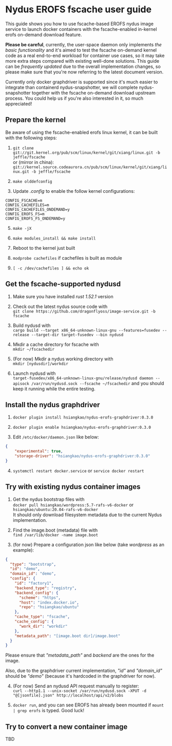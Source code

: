 # Nydus EROFS fscache user guide

This guide shows you how to use fscache-based EROFS nydus image service to launch docker containers with the fscache-enabled in-kernel erofs on-demand download feature.

**Please be careful**, currently, the user-space daemon only implements _the basic functionality_ and it's aimed to test the fscache on-demand kernel code as a real end-to-end workload for container use cases, so it may take more extra steps compared with existing well-done solutions. This guide can be _frequently updated_ due to the overall implementation changes, so please make sure that you're now referring to the latest document version.

Currently only docker graphdriver is supported since it's much easier to integrate than containerd nydus-snapshotter, we will complete nydus-snapshotter together with the fscache on-demand download upstream process. You could help us if you're also interested in it, so much appreciated!

## Prepare the kernel

Be aware of using the fscache-enabled erofs linux kernel, it can be built with the following steps:

1.  ``git clone git://git.kernel.org/pub/scm/linux/kernel/git/xiang/linux.git -b jeffle/fscache`` \
     or (mirror in china): ``git://kernel.source.codeaurora.cn/pub/scm/linux/kernel/git/xiang/linux.git -b jeffle/fscache``

2. ``make olddefconfig``

3. Update _.config_ to enable the follow kernel configurations:
```
CONFIG_FSCACHE=m
CONFIG_CACHEFILES=m
CONFIG_CACHEFILES_ONDEMAND=y
CONFIG_EROFS_FS=m
CONFIG_EROFS_FS_ONDEMAND=y
```

5. ``make -jX``

6. ``make modules_install && make install``

7. Reboot to the kernel just built

8. ``modprobe cachefiles`` if cachefiles is built as module

9.  ``[ -c /dev/cachefiles ] && echo ok``

## Get the fscache-supported nydusd

1. Make sure you have installed _rust 1.52.1_ version

2. Check out the latest nydus source code with \
``git clone https://github.com/dragonflyoss/image-service.git -b fscache``

3. Build nydusd with \
``cargo build --target x86_64-unknown-linux-gnu --features=fusedev --release --target-dir target-fusedev --bin nydusd``

4. Mkdir a cache directory for fscache with \
``mkdir ~/fscachedir``

5. (For now) Mkdir a nydus working directory with \
``mkdir [nydusdir]/workdir``

6. Launch nydusd with \
``target-fusedev/x86_64-unknown-linux-gnu/release/nydusd daemon --apisock /var/run/nydusd.sock --fscache ~/fscachedir``
   and you should keep it running while the entire testing.

## Install the nydus graphdriver

1. ``docker plugin install hsiangkao/nydus-erofs-graphdriver:0.3.0``

2. ``docker plugin enable hsiangkao/nydus-erofs-graphdriver:0.3.0``

3. Edit ``/etc/docker/daemon.json`` like below:
```json
{
    "experimental": true,
    "storage-driver": "hsiangkao/nydus-erofs-graphdriver:0.3.0"
}
```

4. ``systemctl restart docker.service`` or ``service docker restart``

## Try with existing nydus container images

1. Get the nydus bootstrap files with \
   ``docker pull hsiangkao/wordpress:5.7-rafs-v6-docker`` or ``hsiangkao/ubuntu:20.04-rafs-v6-docker`` \
   It should only download filesystem metadata due to the current Nydus implementation.

2. Find the image.boot (metadata) file with \
   ``find /var/lib/docker -name image.boot``

3. (for now) Prepare a configuration json like below (take _wordpress_ as an example):
```json
{
  "type": "bootstrap",
  "id": "demo",
  "domain_id": "demo",
  "config": {
    "id": "factory1",
    "backend_type": "registry",
    "backend_config": {
      "scheme": "https",
      "host": "index.docker.io",
      "repo": "hsiangkao/ubuntu"
    },
    "cache_type": "fscache",
    "cache_config": {
      "work_dir": "workdir"
    },
    "metadata_path": "[image.boot dir]/image.boot"
  }
}
```
   Please ensure that _"metadata_path"_ and _backend_ are the ones for the image.

   Also, due to the graphdriver current implementation, _"id"_ and _"domain_id"_ should be _"demo"_ (because it's hardcoded in the graphdriver for now).

4.  (For now) Send an nydusd API request manually to register: \
``curl --http1.1 --unix-socket /var/run/nydusd.sock -XPUT -d "@[jsonfile].json" http://localhost/api/v2/blobs``

5. ``docker run``, and you can see EROFS has already been mounted if ``mount | grep erofs`` is typed. Good luck!

## Try to convert a new container image

TBD
